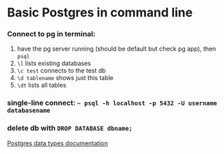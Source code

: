 # Basic Postgres in command line

### Connect to pg in terminal:

1. have the pg server running (should be default but check pg app), then `psql`  
2. `\l` lists existing databases
3. `\c test` connects to the test db  
4. `\d tablename` shows just this table
5. `\dt` lists all tables

### single-line connect: `~ psql -h localhost -p 5432 -U username databasename`  

### delete db with `DROP DATABASE dbname;`  

[Postgres data types documentation](https://www.postgresql.org/docs/9.5/datatype.html)  

